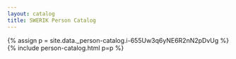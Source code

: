 ```yaml
---
layout: catalog
title: SWERIK Person Catalog
---
```

{% assign p = site.data._person-catalog.i-655Uw3q6yNE6R2nN2pDvUg %}
{% include person-catalog.html p=p %}


